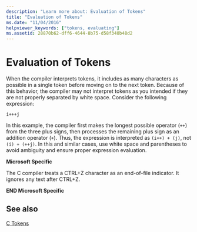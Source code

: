 ```yaml
---
description: "Learn more about: Evaluation of Tokens"
title: "Evaluation of Tokens"
ms.date: "11/04/2016"
helpviewer_keywords: ["tokens, evaluating"]
ms.assetid: 28870b62-dff6-4644-8b75-d58f340b48d2
---
```

# Evaluation of Tokens

When the compiler interprets tokens, it includes as many characters as possible in a single token before moving on to the next token. Because of this behavior, the compiler may not interpret tokens as you intended if they are not properly separated by white space. Consider the following expression:

```
i+++j
```

In this example, the compiler first makes the longest possible operator (`++`) from the three plus signs, then processes the remaining plus sign as an addition operator (`+`). Thus, the expression is interpreted as `(i++) + (j)`, not `(i) + (++j)`. In this and similar cases, use white space and parentheses to avoid ambiguity and ensure proper expression evaluation.

**Microsoft Specific**

The C compiler treats a CTRL+Z character as an end-of-file indicator. It ignores any text after CTRL+Z.

**END Microsoft Specific**

## See also

[C Tokens](../c-language/c-tokens.md)
